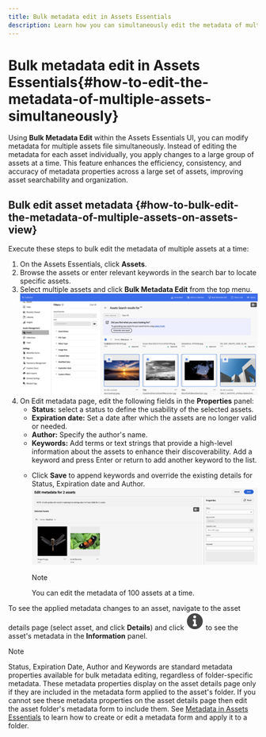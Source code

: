 ```yaml
---
title: Bulk metadata edit in Assets Essentials
description: Learn how you can simultaneously edit the metadata of multiple assets available on the Assets Essentials.
---
```

# Bulk metadata edit in Assets Essentials{#how-to-edit-the-metadata-of-multiple-assets-simultaneously}

Using **Bulk Metadata Edit** within the Assets Essentials UI, you can modify metadata for multiple assets file simultaneously. Instead of editing the metadata for each asset individually, you apply changes to a large group of assets at a time. This feature enhances the efficiency, consistency, and accuracy of metadata properties across a large set of assets, improving asset searchability and organization. 

## Bulk edit asset metadata {#how-to-bulk-edit-the-metadata-of-multiple-assets-on-assets-view}

Execute these steps to bulk edit the metadata of multiple assets at a time:

1. On the Assets Essentials, click **Assets**.
1. Browse the assets or enter relevant keywords in the search bar to locate specific assets.
1. Select multiple assets and click **Bulk Metadata Edit** from the top menu. 
![bulk-metadata-edit](/help/using/assets/bulk-metadata-edit.png)
1. On Edit metadata page, edit the following fields in the **Properties** panel: 
    * **Status:** select a status to define the usability of the selected assets.
    * **Expiration date:** Set a date after which the assets are no longer valid or needed. 
    * **Author:** Specify the author's name.
    * **Keywords:** Add terms or text strings that provide a high-level information about the assets to enhance their discoverability. Add a keyword and press Enter or return to add another keyword to the list.
    <!--    
    * **Tags:** Click ![tags icon](/help/using/assets/tags-icon.svg) to select tags from the available options. Tags provide more specific information about the assets and enhances their discoverability. Tags already applied to the selected assets are only displayed in the **Properties** panel. If you cannot find the relevant tags, create the tags and assign them to the selected assets. See [Manage tags in Assets Essentials](/help/using/tagging-management.md) for details. -->
    * Click **Save** to append keywords and <!-- Tags while--> override the existing details for Status, Expiration date and Author. 
    ![save-bulk-metadata-edit-properties](/help/using/assets/save-bulk-metadata-edit-properties1.png)

        >[!NOTE]
        >
        >You can edit the metadata of 100 assets at a time.

To see the applied metadata changes to an asset, navigate to the asset details page (select asset, and click **Details**) and click ![](/help/using/assets/info-icon-solid-black.svg) to see the asset's metadata in the **Information** panel. 

>[!NOTE]
>
>Status, Expiration Date, Author and Keywords <!--and Tags-->  are standard metadata properties available for bulk metadata editing, regardless of folder-specific metadata. These metadata properties display on the asset details page only if they are included in the metadata form applied to the asset's folder.  If you cannot see these metadata properties on the asset details page then edit the asset folder's metadata form to include them. See [Metadata in Assets Essentials](/help/using/metadata.md) to learn how to create or edit a metadata form and apply it to a folder.

 
